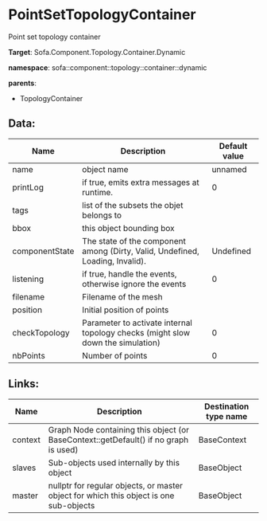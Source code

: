 # PointSetTopologyContainer

Point set topology container


__Target__: Sofa.Component.Topology.Container.Dynamic

__namespace__: sofa::component::topology::container::dynamic

__parents__:

- TopologyContainer

## Data: 

<table>
    <thead>
        <tr>
            <th>Name</th>
            <th>Description</th>
            <th>Default value</th>
        </tr>
    </thead>
    <tbody>
	<tr>
		<td>name</td>
		<td>
object name
		</td>
		<td>unnamed</td>
	</tr>
	<tr>
		<td>printLog</td>
		<td>
if true, emits extra messages at runtime.
		</td>
		<td>0</td>
	</tr>
	<tr>
		<td>tags</td>
		<td>
list of the subsets the objet belongs to
		</td>
		<td></td>
	</tr>
	<tr>
		<td>bbox</td>
		<td>
this object bounding box
		</td>
		<td></td>
	</tr>
	<tr>
		<td>componentState</td>
		<td>
The state of the component among (Dirty, Valid, Undefined, Loading, Invalid).
		</td>
		<td>Undefined</td>
	</tr>
	<tr>
		<td>listening</td>
		<td>
if true, handle the events, otherwise ignore the events
		</td>
		<td>0</td>
	</tr>
	<tr>
		<td>filename</td>
		<td>
Filename of the mesh
		</td>
		<td></td>
	</tr>
	<tr>
		<td>position</td>
		<td>
Initial position of points
		</td>
		<td></td>
	</tr>
	<tr>
		<td>checkTopology</td>
		<td>
Parameter to activate internal topology checks (might slow down the simulation)
		</td>
		<td>0</td>
	</tr>
	<tr>
		<td>nbPoints</td>
		<td>
Number of points
		</td>
		<td>0</td>
	</tr>

</tbody>
</table>

## Links: 


| Name | Description | Destination type name |
| ---- | ----------- | --------------------- |
|context|Graph Node containing this object (or BaseContext::getDefault() if no graph is used)|BaseContext|
|slaves|Sub-objects used internally by this object|BaseObject|
|master|nullptr for regular objects, or master object for which this object is one sub-objects|BaseObject|

